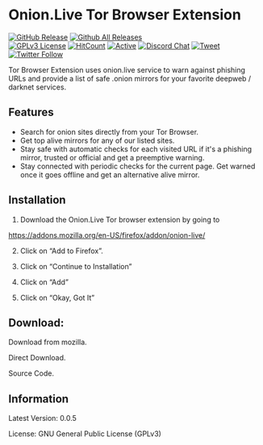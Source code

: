 # Onion.Live Tor Browser Extension
[![GitHub Release](https://img.shields.io/github/release/tterb/PlayMusic.svg?style=flat)]()
[![Github All Releases](https://img.shields.io/github/downloads/atom/atom/total.svg?style=flat)]()  
[![GPLv3 License](https://img.shields.io/badge/License-GPL%20v3-yellow.svg)](https://opensource.org/licenses/)
[![HitCount](http://hits.dwyl.io/tterb/Hyde.svg)](http://hits.dwyl.io/tterb/Hyde)
[![Active](http://img.shields.io/badge/Status-Active-green.svg)](https://tterb.github.io)
[![Discord Chat](https://img.shields.io/discord/308323056592486420.svg)](https://discord.gg/s23pa2n)
[![Tweet](https://img.shields.io/twitter/url/https/github.com/tterb/hyde.svg?style=social)](https://twitter.com/intent/tweet?text=Check%20out%20Hyde!%20%E2%9C%A8%20An%20accessible,%20open-source%20markdown%20editor%20for%20any%20user%20E2%9C%A8%20https://github.com/tterb/hyde%20%F0%9F%A4%97)
[![Twitter Follow](https://img.shields.io/twitter/follow/oniondotlive.svg?style=social)](https://twitter.com/oniondotlive)

Tor Browser Extension uses onion.live service to warn against phishing URLs and provide a list of safe .onion mirrors for your favorite deepweb / darknet services.
## Features
* Search for onion sites directly from your Tor Browser.
* Get top alive mirrors for any of our listed sites.
* Stay safe with automatic checks for each visited URL if it's a phishing mirror, trusted or official and get a preemptive warning.
* Stay connected with periodic checks for the current page. Get warned once it goes offline and get an alternative alive mirror.
## Installation
1. Download the Onion.Live Tor browser extension by going to

https://addons.mozilla.org/en-US/firefox/addon/onion-live/

2. Click on “Add to Firefox”.

3. Click on “Continue to Installation”

4. Click on “Add”

5. Click on “Okay, Got It”
## Download:
Download from mozilla.

Direct Download.

Source Code.
## Information
Latest Version: 0.0.5

License: GNU General Public License (GPLv3)
